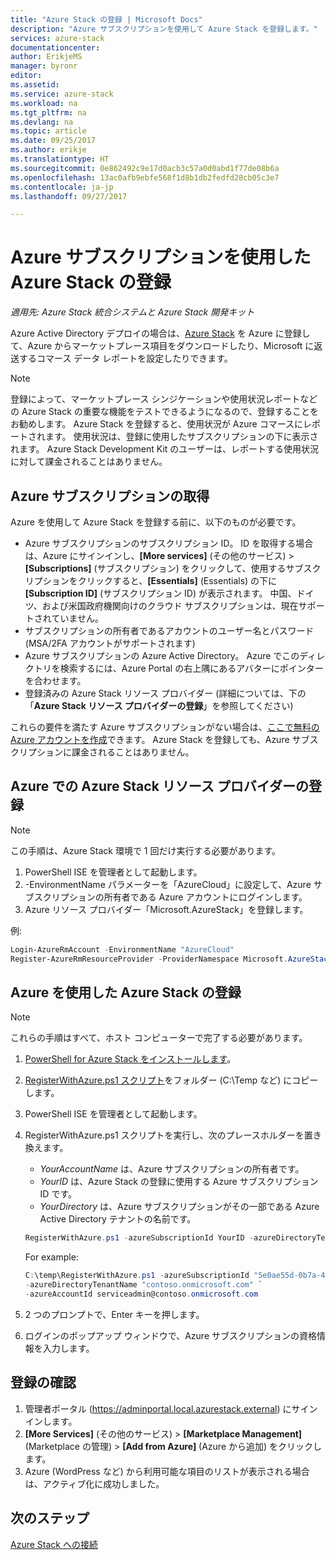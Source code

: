 ```yaml
---
title: "Azure Stack の登録 | Microsoft Docs"
description: "Azure サブスクリプションを使用して Azure Stack を登録します。"
services: azure-stack
documentationcenter: 
author: ErikjeMS
manager: byronr
editor: 
ms.assetid: 
ms.service: azure-stack
ms.workload: na
ms.tgt_pltfrm: na
ms.devlang: na
ms.topic: article
ms.date: 09/25/2017
ms.author: erikje
ms.translationtype: HT
ms.sourcegitcommit: 0e862492c9e17d0acb3c57a0d0abd1f77de08b6a
ms.openlocfilehash: 13ac0afb9ebfe568f1d8b1db2fedfd28cb05c3e7
ms.contentlocale: ja-jp
ms.lasthandoff: 09/27/2017

---
```

# <a name="register-azure-stack-with-your-azure-subscription"></a>Azure サブスクリプションを使用した Azure Stack の登録

*適用先: Azure Stack 統合システムと Azure Stack 開発キット*

Azure Active Directory デプロイの場合は、[Azure Stack](azure-stack-poc.md) を Azure に登録して、Azure からマーケットプレース項目をダウンロードしたり、Microsoft に返送するコマース データ レポートを設定したりできます。 

> [!NOTE]
>登録によって、マーケットプレース シンジケーションや使用状況レポートなどの Azure Stack の重要な機能をテストできるようになるので、登録することをお勧めします。 Azure Stack を登録すると、使用状況が Azure コマースにレポートされます。 使用状況は、登録に使用したサブスクリプションの下に表示されます。 Azure Stack Development Kit のユーザーは、レポートする使用状況に対して課金されることはありません。
>


## <a name="get-azure-subscription"></a>Azure サブスクリプションの取得

Azure を使用して Azure Stack を登録する前に、以下のものが必要です。

- Azure サブスクリプションのサブスクリプション ID。 ID を取得する場合は、Azure にサインインし、**[More services]** (その他のサービス) > **[Subscriptions]** (サブスクリプション) をクリックして、使用するサブスクリプションをクリックすると、**[Essentials]** (Essentials) の下に **[Subscription ID]** (サブスクリプション ID) が表示されます。 中国、ドイツ、および米国政府機関向けのクラウド サブスクリプションは、現在サポートされていません。
- サブスクリプションの所有者であるアカウントのユーザー名とパスワード (MSA/2FA アカウントがサポートされます)
- Azure サブスクリプションの Azure Active Directory。 Azure でこのディレクトリを検索するには、Azure Portal の右上隅にあるアバターにポインターを合わせます。 
- 登録済みの Azure Stack リソース プロバイダー (詳細については、下の「**Azure Stack リソース プロバイダーの登録**」を参照してください)

これらの要件を満たす Azure サブスクリプションがない場合は、[ここで無料の Azure アカウントを作成](https://azure.microsoft.com/en-us/free/?b=17.06)できます。 Azure Stack を登録しても、Azure サブスクリプションに課金されることはありません。



## <a name="register-azure-stack-resource-provider-in-azure"></a>Azure での Azure Stack リソース プロバイダーの登録
> [!NOTE] 
> この手順は、Azure Stack 環境で 1 回だけ実行する必要があります。
>

1. PowerShell ISE を管理者として起動します。
2. -EnvironmentName パラメーターを「AzureCloud」に設定して、Azure サブスクリプションの所有者である Azure アカウントにログインします。
3. Azure リソース プロバイダー「Microsoft.AzureStack」を登録します。

例: 
```Powershell
Login-AzureRmAccount -EnvironmentName "AzureCloud"
Register-AzureRmResourceProvider -ProviderNamespace Microsoft.AzureStack -Force
```


## <a name="register-azure-stack-with-azure"></a>Azure を使用した Azure Stack の登録

> [!NOTE]
>これらの手順はすべて、ホスト コンピューターで完了する必要があります。
>

1. [PowerShell for Azure Stack をインストールします](azure-stack-powershell-install.md)。 
2. [RegisterWithAzure.ps1 スクリプト](https://go.microsoft.com/fwlink/?linkid=842959)をフォルダー (C:\Temp など) にコピーします。
3. PowerShell ISE を管理者として起動します。    
4. RegisterWithAzure.ps1 スクリプトを実行し、次のプレースホルダーを置き換えます。
    - *YourAccountName* は、Azure サブスクリプションの所有者です。
    - *YourID* は、Azure Stack の登録に使用する Azure サブスクリプション ID です。
    - *YourDirectory* は、Azure サブスクリプションがその一部である Azure Active Directory テナントの名前です。

    ```powershell
    RegisterWithAzure.ps1 -azureSubscriptionId YourID -azureDirectoryTenantName YourDirectory -azureAccountId YourAccountName
    ```
    
    For example:
    
    ```powershell
    C:\temp\RegisterWithAzure.ps1 -azureSubscriptionId "5e0ae55d-0b7a-47a3-afbc-8b372650abd3" `
    -azureDirectoryTenantName "contoso.onmicrosoft.com" `
    -azureAccountId serviceadmin@contoso.onmicrosoft.com
    ```
    
5. 2 つのプロンプトで、Enter キーを押します。
6. ログインのポップアップ ウィンドウで、Azure サブスクリプションの資格情報を入力します。

## <a name="verify-the-registration"></a>登録の確認

1. 管理者ポータル (https://adminportal.local.azurestack.external) にサインインします。
2. **[More Services]** (その他のサービス) > **[Marketplace Management]** (Marketplace の管理) > **[Add from Azure]** (Azure から追加) をクリックします。
3. Azure (WordPress など) から利用可能な項目のリストが表示される場合は、アクティブ化に成功しました。

## <a name="next-steps"></a>次のステップ

[Azure Stack への接続](azure-stack-connect-azure-stack.md)


